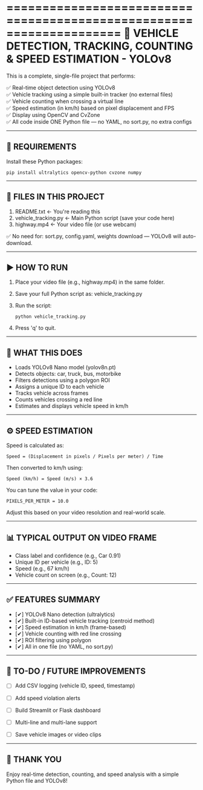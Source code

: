 ====================================================================
🚗 VEHICLE DETECTION, TRACKING, COUNTING & SPEED ESTIMATION - YOLOv8
====================================================================

This is a complete, single-file project that performs:

✅ Real-time object detection using YOLOv8  
✅ Vehicle tracking using a simple built-in tracker (no external files)  
✅ Vehicle counting when crossing a virtual line  
✅ Speed estimation (in km/h) based on pixel displacement and FPS  
✅ Display using OpenCV and CvZone  
✅ All code inside ONE Python file — no YAML, no sort.py, no extra configs  

--------------------------------------------------
📁 REQUIREMENTS
--------------------------------------------------

Install these Python packages:

    pip install ultralytics opencv-python cvzone numpy

--------------------------------------------------
📁 FILES IN THIS PROJECT
--------------------------------------------------

1. README.txt         ← You're reading this
2. vehicle_tracking.py ← Main Python script (save your code here)
3. highway.mp4        ← Your video file (or use webcam)

✅ No need for: sort.py, config.yaml, weights download — YOLOv8 will auto-download.

--------------------------------------------------
▶️ HOW TO RUN
--------------------------------------------------

1. Place your video file (e.g., highway.mp4) in the same folder.

2. Save your full Python script as:
       vehicle_tracking.py

3. Run the script:

       python vehicle_tracking.py

4. Press 'q' to quit.

--------------------------------------------------
🧠 WHAT THIS DOES
--------------------------------------------------

- Loads YOLOv8 Nano model (yolov8n.pt)
- Detects objects: car, truck, bus, motorbike
- Filters detections using a polygon ROI
- Assigns a unique ID to each vehicle
- Tracks vehicle across frames
- Counts vehicles crossing a red line
- Estimates and displays vehicle speed in km/h

--------------------------------------------------
⚙️ SPEED ESTIMATION
--------------------------------------------------

Speed is calculated as:

    Speed = (Displacement in pixels / Pixels per meter) / Time

Then converted to km/h using:

    Speed (km/h) = Speed (m/s) × 3.6

You can tune the value in your code:

    PIXELS_PER_METER = 10.0

Adjust this based on your video resolution and real-world scale.

--------------------------------------------------
📊 TYPICAL OUTPUT ON VIDEO FRAME
--------------------------------------------------

- Class label and confidence (e.g., Car 0.91)
- Unique ID per vehicle (e.g., ID: 5)
- Speed (e.g., 67 km/h)
- Vehicle count on screen (e.g., Count: 12)

--------------------------------------------------
✅ FEATURES SUMMARY
--------------------------------------------------

- [✔] YOLOv8 Nano detection (ultralytics)
- [✔] Built-in ID-based vehicle tracking (centroid method)
- [✔] Speed estimation in km/h (frame-based)
- [✔] Vehicle counting with red line crossing
- [✔] ROI filtering using polygon
- [✔] All in one file (no YAML, no sort.py)

--------------------------------------------------
📌 TO-DO / FUTURE IMPROVEMENTS
--------------------------------------------------

- [ ] Add CSV logging (vehicle ID, speed, timestamp)
- [ ] Add speed violation alerts
- [ ] Build Streamlit or Flask dashboard
- [ ] Multi-line and multi-lane support
- [ ] Save vehicle images or video clips



--------------------------------------------------
👋 THANK YOU
--------------------------------------------------

Enjoy real-time detection, counting, and speed analysis with a simple Python file and YOLOv8!

